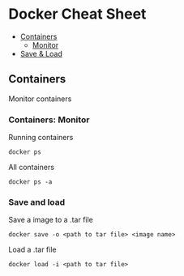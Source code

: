 Docker Cheat Sheet
===============

* [Containers](#user-content-containers)
  * [Monitor](#user-content-containers-monitor)
* [Save & Load](#user-content-save-and-load)


## Containers
Monitor containers

### Containers: Monitor

Running containers
```
docker ps
```


All containers
```
docker ps -a
```


### Save and load

Save a image to a .tar file
```
docker save -o <path to tar file> <image name>
```


Load a .tar file
```
docker load -i <path to tar file>
```
